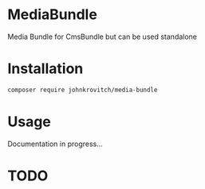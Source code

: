 # MediaBundle
Media Bundle for CmsBundle but can be used standalone

# Installation

```bash
composer require johnkrovitch/media-bundle
```

# Usage

Documentation in progress...


# TODO
